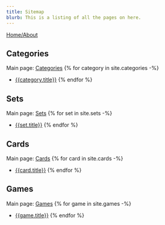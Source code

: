 ```yaml
---
title: Sitemap
blurb: This is a listing of all the pages on here.
---
```

[Home/About](/)

## Categories
Main page: [Categories](/categories.html)
{% for category in site.categories -%}
* [{{category.title}}]({{category.url}})
{% endfor %}

## Sets
Main page: [Sets](/sets.html)
{% for set in site.sets -%}
* [{{set.title}}]({{set.url}})
{% endfor %}

## Cards
Main page: [Cards](/cards.html)
{% for card in site.cards -%}
* [{{card.title}}]({{card.url}})
{% endfor %}

## Games
Main page: [Games](/games.html)
{% for game in site.games -%}
* [{{game.title}}]({{game.url}})
{% endfor %}
